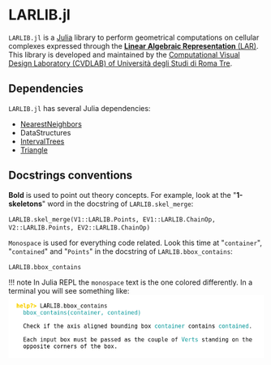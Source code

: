# LARLIB.jl

`LARLIB.jl` is a [Julia](http://julialang.org) library to perform geometrical computations on cellular complexes expressed through the [**Linear Algebraic Representation** (LAR)](./lar.html).
This library is developed and maintained by the [Computational Visual Design Laboratory (CVDLAB) of Università degli Studi di Roma Tre](https://github.com/cvdlab).

## Dependencies

`LARLIB.jl` has several Julia dependencies:

- [NearestNeighbors](https://github.com/KristofferC/NearestNeighbors.jl)
- DataStructures
- [IntervalTrees](https://github.com/BioJulia/IntervalTrees.jl)
- [Triangle](https://github.com/cvdlab/Triangle.jl)


## Docstrings conventions

**Bold** is used to point out theory concepts. For example, look at the 
"**1-skeletons**" word in the docstring of `LARLIB.skel_merge`:
```@docs
LARLIB.skel_merge(V1::LARLIB.Points, EV1::LARLIB.ChainOp, V2::LARLIB.Points, EV2::LARLIB.ChainOp)
```
`Monospace` is used for everything code related. Look this time at "`container`",
"`contained`" and "`Points`" in the docstring of `LARLIB.bbox_contains`:
```@docs
LARLIB.bbox_contains
```
!!! note
    In Julia REPL the `monospace` text is the one colored differently. In a terminal you will see something like:  
    ![Julia REPL monospace exaple](./images/monospace_juliarepl.png)